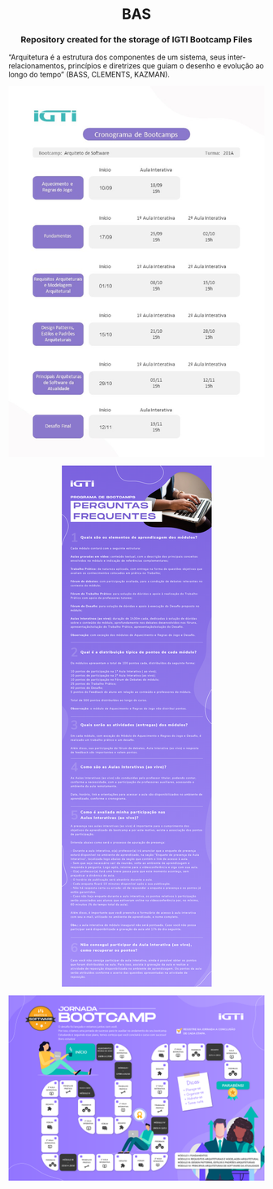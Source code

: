<h1 align="center">
    BAS
</h1>

<h3 align="center">
    Repository created for the storage of IGTI Bootcamp Files
</h3>

“Arquitetura é a estrutura dos componentes de um sistema, seus inter-relacionamentos, princípios e diretrizes que guiam o desenho e evolução ao longo do tempo” (BASS, CLEMENTS, KAZMAN).

<p align="center">
    <img src="images/AST.JPG" />
</p>

<p align="center">
    <img src="images/FAQ BTC2020-3.png" />
</p>

<p align="center">
    <img src="images/Trilha Arquiteto de Software.png" />
</p>